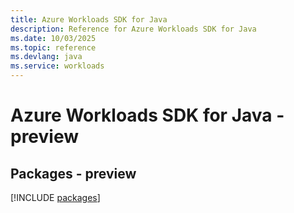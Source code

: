 ```yaml
---
title: Azure Workloads SDK for Java
description: Reference for Azure Workloads SDK for Java
ms.date: 10/03/2025
ms.topic: reference
ms.devlang: java
ms.service: workloads
---
```

# Azure Workloads SDK for Java - preview
## Packages - preview
[!INCLUDE [packages](workloads-index.md)]